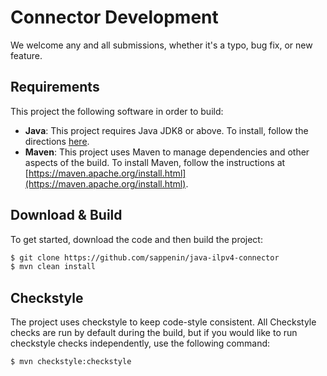 # Connector Development

We welcome any and all submissions, whether it's a typo, bug fix, or new feature.

## Requirements

This project the following software in order to build:

* **Java**: This project requires Java JDK8 or above. To install, follow the directions [here](https://www.oracle.com/technetwork/java/javase/downloads/jdk8-downloads-2133151.html).
* **Maven**: This project uses Maven to manage dependencies and other aspects of the build. To install Maven, follow the instructions at [https://maven.apache.org/install.html](https://maven.apache.org/install.html).

## Download & Build

To get started, download the code and then build the project:

```bash
$ git clone https://github.com/sappenin/java-ilpv4-connector
$ mvn clean install
```

## Checkstyle

The project uses checkstyle to keep code-style consistent. All Checkstyle checks are run by default during the build, but if you would like to run checkstyle checks independently, use the following command:

```bash
$ mvn checkstyle:checkstyle
```

